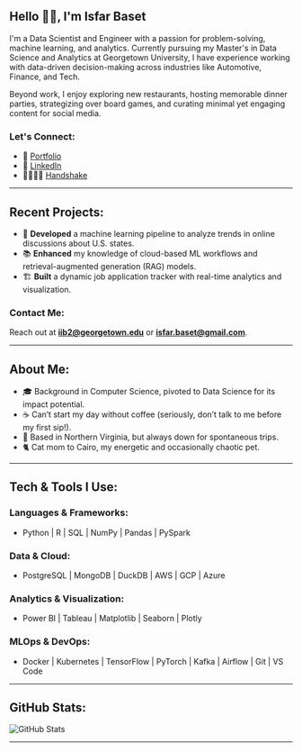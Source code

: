## Hello 👋🏼, I'm Isfar Baset

I'm a Data Scientist and Engineer with a passion for problem-solving, machine learning, and analytics. Currently pursuing my Master's in Data Science and Analytics at Georgetown University, I have experience working with data-driven decision-making across industries like Automotive, Finance, and Tech.

Beyond work, I enjoy exploring new restaurants, hosting memorable dinner parties, strategizing over board games, and curating minimal yet engaging content for social media.

### Let's Connect:
- 🔗 [Portfolio](https://isfarbaset.georgetown.domains/dsan-website/_site/)
- 💼 [LinkedIn](https://linkedin.com/in/isfarbaset)
- 🫱🏼‍🫲🏽 [Handshake](https://georgetown.joinhandshake.com/profiles/ck7gh6)

---

## Recent Projects:

- 🚀 **Developed** a machine learning pipeline to analyze trends in online discussions about U.S. states.
- 📚 **Enhanced** my knowledge of cloud-based ML workflows and retrieval-augmented generation (RAG) models.
- 🏗️ **Built** a dynamic job application tracker with real-time analytics and visualization.

### Contact Me:
Reach out at **iib2@georgetown.edu** or **isfar.baset@gmail.com**.

---

## About Me:

- 🎓 Background in Computer Science, pivoted to Data Science for its impact potential.
- ☕ Can’t start my day without coffee (seriously, don’t talk to me before my first sip!).
- 📍 Based in Northern Virginia, but always down for spontaneous trips.
- 🐈 Cat mom to Cairo, my energetic and occasionally chaotic pet.

---

## Tech & Tools I Use:

### Languages & Frameworks:
- Python | R | SQL | NumPy | Pandas | PySpark

### Data & Cloud:
- PostgreSQL | MongoDB | DuckDB | AWS | GCP | Azure

### Analytics & Visualization:
- Power BI | Tableau | Matplotlib | Seaborn | Plotly

### MLOps & DevOps:
- Docker | Kubernetes | TensorFlow | PyTorch | Kafka | Airflow | Git | VS Code

---

## GitHub Stats:
![GitHub Stats](https://github-readme-stats.vercel.app/api?username=isfarbaset&show_icons=true&theme=dark)

---

<!---
isfarbaset/isfarbaset is a ✨ special ✨ repository because its `README.md` (this file) appears on your GitHub profile.
You can click the Preview link to take a look at your changes.
--->
